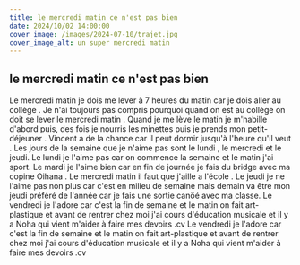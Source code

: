 ```yaml
---
title: le mercredi matin ce n'est pas bien
date: 2024/10/02 14:00:00
cover_image: /images/2024-07-10/trajet.jpg
cover_image_alt: un super mercredi matin
---
```


## le mercredi matin ce n'est pas bien ##
Le mercredi matin je dois me lever à 7 heures du matin car je dois aller au collège .
Je n'ai toujours pas compris pourquoi quand on est au collège on doit se lever le mercredi matin .
Quand je me lève le matin je m'habille d'abord puis, des fois je nourris les minettes puis je prends mon petit- déjeuner .
Vincent a de la chance car il peut dormir jusqu'à l'heure qu'il veut .
Les jours de la semaine que je n'aime pas sont le lundi , le mercredi et le jeudi.
Le lundi je l'aime pas car on commence la semaine et le matin j'ai sport.
Le mardi je l'aime bien car en fin de journée je fais du bridge avec ma copine Oihana . 
Le mercredi matin il faut que j'aille a l'école .
Le jeudi je ne l'aime pas non plus car c'est en milieu de semaine mais demain va être mon jeudi préféré de l'année car je fais une sortie canöé avec ma classe.
Le vendredi je l'adore car c'est la fin de semaine et le matin on fait art-plastique et avant de rentrer chez moi j'ai cours d'éducation musicale et il y a Noha qui vient m'aider à faire mes devoirs .cv
Le vendredi je l'adore car c'est la fin de semaine et le matin on fait art-plastique et avant de rentrer chez moi j'ai cours d'éducation musicale et il y a Noha qui vient m'aider à faire mes devoirs .cv